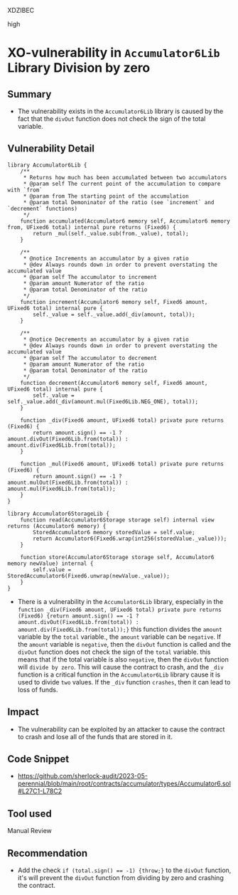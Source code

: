 XDZIBEC

high

# XO-vulnerability in `Accumulator6Lib` Library Division by zero

## Summary
- The vulnerability exists in the `Accumulator6Lib` library  is caused by the fact that the `divOut` function does not check the sign of the total variable.
## Vulnerability Detail
```solidity
library Accumulator6Lib {
    /**
     * Returns how much has been accumulated between two accumulators
     * @param self The current point of the accumulation to compare with `from`
     * @param from The starting point of the accumulation
     * @param total Demoninator of the ratio (see `increment` and `decrement` functions)
     */
    function accumulated(Accumulator6 memory self, Accumulator6 memory from, UFixed6 total) internal pure returns (Fixed6) {
        return _mul(self._value.sub(from._value), total);
    }

    /**
     * @notice Increments an accumulator by a given ratio
     * @dev Always rounds down in order to prevent overstating the accumulated value
     * @param self The accumulator to increment
     * @param amount Numerator of the ratio
     * @param total Denominator of the ratio
     */
    function increment(Accumulator6 memory self, Fixed6 amount, UFixed6 total) internal pure {
        self._value = self._value.add(_div(amount, total));
    }

    /**
     * @notice Decrements an accumulator by a given ratio
     * @dev Always rounds down in order to prevent overstating the accumulated value
     * @param self The accumulator to decrement
     * @param amount Numerator of the ratio
     * @param total Denominator of the ratio
     */
    function decrement(Accumulator6 memory self, Fixed6 amount, UFixed6 total) internal pure {
        self._value = self._value.add(_div(amount.mul(Fixed6Lib.NEG_ONE), total));
    }

    function _div(Fixed6 amount, UFixed6 total) private pure returns (Fixed6) {
        return amount.sign() == -1 ? amount.divOut(Fixed6Lib.from(total)) : amount.div(Fixed6Lib.from(total));
    }

    function _mul(Fixed6 amount, UFixed6 total) private pure returns (Fixed6) {
        return amount.sign() == -1 ? amount.mulOut(Fixed6Lib.from(total)) : amount.mul(Fixed6Lib.from(total));
    }
}

library Accumulator6StorageLib {
    function read(Accumulator6Storage storage self) internal view returns (Accumulator6 memory) {
        StoredAccumulator6 memory storedValue = self.value;
        return Accumulator6(Fixed6.wrap(int256(storedValue._value)));
    }

    function store(Accumulator6Storage storage self, Accumulator6 memory newValue) internal {
        self.value = StoredAccumulator6(Fixed6.unwrap(newValue._value));
    }
}
```
- There is a vulnerability  in the `Accumulator6Lib` library,  especially in the  `function _div(Fixed6 amount, UFixed6 total) private pure returns (Fixed6) {return amount.sign() == -1 ? amount.divOut(Fixed6Lib.from(total)) : amount.div(Fixed6Lib.from(total));}` this function divides the `amount` variable by the `total` variable., the `amount` variable can be `negative`. If the `amount` variable is `negative`, then the `divOut` function is called and the `divOut` function does not check the sign of the `total` variable. this means that if the total variable is also `negative`, then the `divOut` function will `divide by zero`. This will cause the contract to crash, and  the `_div` function is a critical function in the `Accumulator6Lib` library cause it is used to divide `two` values. If the `_div` function `crashes`, then it can lead to loss  of funds.
## Impact
- The vulnerability can be exploited by an attacker to cause the contract to crash and lose all of the funds that are stored in it.
## Code Snippet
- https://github.com/sherlock-audit/2023-05-perennial/blob/main/root/contracts/accumulator/types/Accumulator6.sol#L27C1-L78C2
## Tool used

Manual Review

## Recommendation
- Add the check `if (total.sign() == -1) {throw;}` to the `divOut` function, it's will prevent the `divOut` function from dividing by zero and crashing the contract.